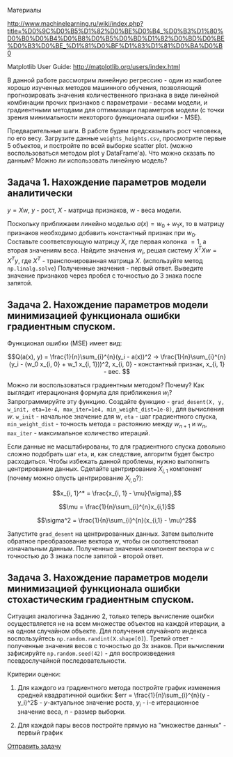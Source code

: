 Материалы

http://www.machinelearning.ru/wiki/index.php?title=%D0%9C%D0%B5%D1%82%D0%BE%D0%B4_%D0%B3%D1%80%D0%B0%D0%B4%D0%B8%D0%B5%D0%BD%D1%82%D0%BD%D0%BE%D0%B3%D0%BE_%D1%81%D0%BF%D1%83%D1%81%D0%BA%D0%B0

Matplotlib User Guide: http://matplotlib.org/users/index.html

В данной работе рассмотрим линейную регрессию - один из наиболее хорошо изученных методов машинного обучения, позволяющий прогнозировать значения количественного признака в виде линейной комбинации прочих признаков с параметрами - весами модели, и градиентными методами для оптимизации параметров модели (с точки зрения минимальности некоторого функционала ошибки - MSE).

Предварительные шаги.
В работе будем предсказывать рост человека, по его весу.
Загрузите данные `weights_heights.csv`, просмотрите первые 5 объектов, и постройте по всей выборке scatter plot. (можно воспользоваться методом plot у DataFrame'а).
Что можно сказать по данным? Можно ли использовать линейную модель?

## Задача 1. Нахождение параметров модели аналитически

$`y = Xw`$, $`y`$ - рост, $`X`$ - матрица признаков, $`w`$ - веса модели.

Поскольку приближаем линейно моделью $`a(x) = w_0 + w_1 x`$, то в матрицу признаков необходимо добавить константный признак при $`w_0`$. Составьте соответсвующую матрицу $`X`$, где первая колонка $`= 1`$, а вторая значениям веса.
Найдите значения $`w_i`$, решая систему $`X^T X  w = X^Ty`$, где $`X^T`$ - транспонированная матрица $`X`$. (используйте метод `np.linalg.solve`)
Полученные значения - первый ответ. Выведите значение признаков через пробел с точностью до 3 знака после запятой.

## Задача 2. Нахождение параметров модели минимизацией функционала ошибки градиентным спуском.

Функционал ошибки (MSE) имеет вид:

```math
Q(a(x), y) = \frac{1}{n}\sum_{i}^{n}(y_i - a(x))^2 -> \frac{1}{n}\sum_{i}^{n}(y_i - (w_0 x_{i, 0} + w_1 x_{i, 1}))^2, x_{i, 0} - константный признак, x_{i, 1} - вес. 
```

Можно ли воспользоваться градиентным методом? Почему?
Как выглядит итерационаня формула для приближения $`w_i`$? Запрограммируйте эту функцию.
Создайте функцию - `grad_desent(X, y, w_init, eta=1e-4, max_iter=1e4, min_weight_dist=1e-8)`, для вычисления $`w`$. `w_init` - начальное значение для $`w`$, `eta` - шаг градиентного спуска, `min_weight_dist` - точность метода = растоянию между $`w_{n+1}`$ и $`w_n`$, `max_iter` - максимальное количество итераций.

Если данные не маcштабированы, то для градиентного спуска довольно сложно подобрать шаг `eta`, и, как следствие, алгоритм будет быстро расходиться. Чтобы избежать данной проблемы, нужно выполнить центрирование данных. Сделайте центрирование $`X_{i, 1}`$ компонент (почему можно опусть центрирование $`X_{i, 0}`$?):

```math
x_{i, 1}^* =  \frac{x_{i, 1} - \mu}{\sigma},
```
```math
\mu = \frac{1}{n}\sum_{i}^{n}x_{i,1}
```
```math
\sigma^2 = \frac{1}{n}\sum_{i}^{n}(x_{i,1} - \mu)^2
```

Запустите `grad_desent` на центрированных данных. Затем выполните обратное преобразование вектора $`w`$, чтобы он соответствовал изначальным данным.
Полученные значения компонент вектора $`w`$ с точностью до 3 знака после запятой - второй ответ.

## Задача 3. Нахождение параметров модели минимизацией функционала ошибки стохастическим градиентным спуском.

Ситуация аналогична Заданию 2, только теперь вычисление ошибки осуществляется не на всем множестве объектов на каждой итерации, а на одном случайном объекте.
Для получения случайного индекса воспользуйтесь `np.random.randint(X.shape[0]`).
Третий ответ - полученные значения весов с точностью до 3х знаков. При вычислении зафисируйте `np.random.seed(42)` - для воспроизведения псевдослучайной последовательности.


Критерии оценки:
1. Для каждого из градиентного метода постройте график изменения средней квадратичной ошибки:
$`err = \frac{1}{n}\sum_{i}^{n}(y - y_i)^2`$ - $`y`$-актуальное значение роста, $`y_i`$ - i-е итерационное значение веса, $`n`$ - размер выборки.

2. Для каждой пары весов постройте прямую на "множестве данных" - первый график

[Отправить задачу](https://goo.gl/forms/JuLFpzbVaLJ0E6ef1)